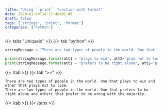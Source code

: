 ```yaml
---
title: "Using ``print`` function with format"
date: 2020-01-09T14:17:48+01:00
draft: false
tags: ['strings', 'print', 'format']
categories: ['Python']
---
```


{{< tabs "Uniqueid" >}}
{{< tab "python" >}}  
```python
stringMessage = "There are two types of people in the world. One that {att1} and others that {att2}."

print(stringMessage.format(att1 = "plays to win", att2="play not to lose"))
print(stringMessage.format(att1 = "prefers to be right alone", att2="prefer to be wrong with the majority"))
```
{{< /tab >}}
{{< tab ">>" >}}
```
There are two types of people in the world. One that plays to win and other that plays not to lose.
There are two types of people in the world. One that prefers to be right alone and others that prefer to be wrong with the majority.
```  
{{< /tab >}}
{{< /tabs >}}
